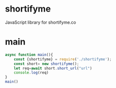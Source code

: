 # shortifyme
JavaScript library for shortifyme.co
# main
```js
async function main(){
    const {shortifyme} = require('./shortifyme');
    const short= new shortifyme();
    let req=await short.short_url("url")
    console.log(req)
}
main()
```
